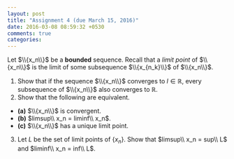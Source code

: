 ```yaml
---
layout: post
title: "Assignment 4 (due March 15, 2016)"
date: 2016-03-08 08:59:32 +0530
comments: true
categories:
---
```


Let $\\{x_n\\}$ be a __bounded__ sequence. Recall that a _limit point_ of $\\{x_n\\}$ is the limit of some subsequence $\\{x_{n_k}\\}$ of $\\{x_n\\}$.

1. Show that if the sequence $\\{x_n\\}$ converges to $l\in\mathbb{R}$, every subsequence of $\\{x_n\\}$ also converges to $\mathbb{R}$.
2. Show that the following are equivalent.
  * __(a)__ $\\{x_n\\}$ is convergent.
  * __(b)__ $limsup\\ x_n = liminf\\ x_n$.
  * __(c)__ $\\{x_n\\}$ has a unique limit point.

3. Let $L$ be the  set of limit points of $\{x_n\}$. Show that $limsup\\ x_n = sup\\ L$ and $liminf\\ x_n = inf\\ L$.  
